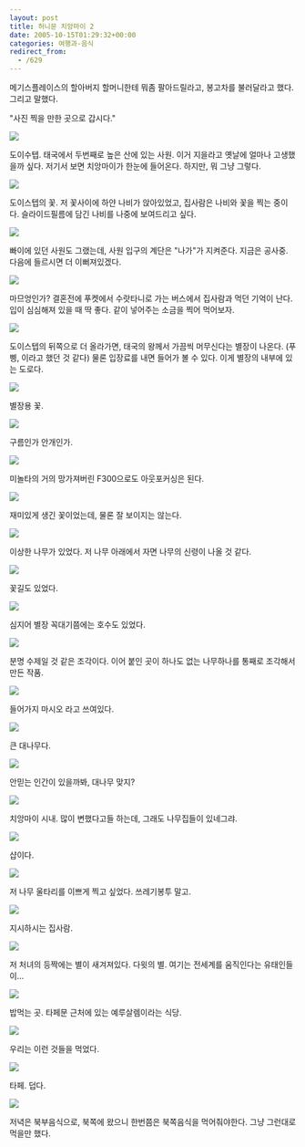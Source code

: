 ```yaml
---
layout: post
title: 허니문 치앙마이 2
date: 2005-10-15T01:29:32+00:00
categories: 여행과-음식
redirect_from:
  - /629
---
```


메기스플레이스의 할아버지 할머니한테 뭐좀 팔아드릴라고, 봉고차를 불러달라고 했다. 그리고 말했다.

"사진 찍을 만한 곳으로 갑시다."

![ ](/assets/media/uploads_2005_10_20050830_122450.jpg)

도이수텝. 태국에서 두번째로 높은 산에 있는 사원. 이거 지을라고 옛날에 얼마나 고생했을까 싶다. 저기서 보면 치앙마이가 한눈에 들어온다. 하지만, 뭐 그냥 그렇다.

 

![ ](/assets/media/uploads_2005_10_20050830_122714.jpg)

도이스텝의 꽃. 저 꽃사이에 하얀 나비가 앉아있었고, 집사람은 나비와 꽃을 찍는 중이다. 슬라이드필름에 담긴 나비를 나중에 보여드리고 싶다.

![ ](/assets/media/uploads_2005_10_20050830_123949.jpg)

빠이에 있던 사원도 그랬는데, 사원 입구의 계단은 "나가"가 지켜준다. 지금은 공사중. 다음에 들르시면 더 이뻐져있겠다.

![ ](/assets/media/uploads_2005_10_20050830_124134.jpg)

마므엉인가? 결혼전에 푸켓에서 수랏타니로 가는 버스에서 집사람과 먹던 기억이 난다. 입이 심심해져 있을 때 딱 좋다. 같이 넣어주는 소금을 찍어 먹어보자.

![ ](/assets/media/uploads_2005_10_20050830_134438.jpg)

도이스텝의 뒤쪽으로 더 올라가면, 태국의 왕께서 가끔씩 머무신다는 별장이 나온다. (푸삥, 이라고 했던 것 같다) 물론 입장료를 내면 들어가 볼 수 있다. 이게 별장의 내부에 있는 도로다.

![ ](/assets/media/uploads_2005_10_20050830_134908.jpg)

별장용 꽃.

![ ](/assets/media/uploads_2005_10_20050830_134924.jpg)

구름인가 안개인가.

![ ](/assets/media/uploads_2005_10_20050830_135121.jpg)

미놀타의 거의 망가져버린 F300으로도 아웃포커싱은 된다.

![ ](/assets/media/uploads_2005_10_20050830_140222.jpg)

재미있게 생긴 꽃이었는데, 물론 잘 보이지는 않는다.

![ ](/assets/media/uploads_2005_10_20050830_140617.jpg)

이상한 나무가 있었다. 저 나무 아래에서 자면 나무의 신령이 나올 것 같다.

![ ](/assets/media/uploads_2005_10_20050830_141610.jpg)

꽃길도 있었다.

![ ](/assets/media/uploads_2005_10_20050830_142058.jpg)

심지어 별장 꼭대기쯤에는 호수도 있었다.

![ ](/assets/media/uploads_2005_10_20050830_143249.jpg)

분명 수제일 것 같은 조각이다. 이어 붙인 곳이 하나도 없는 나무하나를 통째로 조각해서 만든 작품.

![ ](/assets/media/uploads_2005_10_20050830_144641.jpg)

들어가지 마시오 라고 쓰여있다.

![ ](/assets/media/uploads_2005_10_20050830_144836.jpg)

큰 대나무다.

![ ](/assets/media/uploads_2005_10_20050830_144916.jpg)

안믿는 인간이 있을까봐, 대나무 맞지?

![ ](/assets/media/uploads_2005_10_20050831_130758.jpg)

치앙마이 시내. 많이 변했다고들 하는데, 그래도 나무집들이 있네그랴.

![ ](/assets/media/uploads_2005_10_20050831_131318.jpg)

샵이다.

![ ](/assets/media/uploads_2005_10_20050831_131336.jpg)

저 나무 울타리를 이쁘게 찍고 싶었다. 쓰레기봉투 말고.

![ ](/assets/media/uploads_2005_10_20050831_131748.jpg)

지시하시는 집사람.

![ ](/assets/media/uploads_2005_10_20050831_134928.jpg)

저 처녀의 등짝에는 별이 새겨져있다. 다윗의 별. 여기는 전세계를 움직인다는 유태인들이...

![ ](/assets/media/uploads_2005_10_20050831_135455.jpg)

밥먹는 곳. 타페문 근처에 있는 예루살렘이라는 식당.

![ ](/assets/media/uploads_2005_10_20050831_141343.jpg)

우리는 이런 것들을 먹었다.

![ ](/assets/media/uploads_2005_10_20050831_142603.jpg)

타페. 덥다.

![ ](/assets/media/uploads_2005_10_20050831_200655.jpg)

저녁은 북부음식으로, 북쪽에 왔으니 한번쯤은 북쪽음식을 먹어줘야한다. 그냥 그런대로 먹을만 했다.
